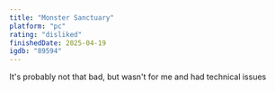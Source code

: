 ```yaml
---
title: "Monster Sanctuary"
platform: "pc"
rating: "disliked"
finishedDate: 2025-04-19
igdb: "89594"
---
```


It's probably not that bad, but wasn't for me and had technical issues
